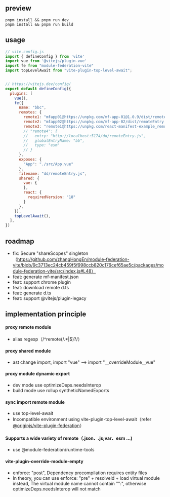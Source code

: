 ## preview
``` shell
pnpm install && pnpm run dev
pnpm install && pnpm run build
```

## usage
``` js
// vite.config.js
import { defineConfig } from 'vite'
import vue from '@vitejs/plugin-vue'
import fe from "module-federation-vite"
import topLevelAwait from "vite-plugin-top-level-await";


// https://vitejs.dev/config/
export default defineConfig({
  plugins: [
    vue(),
    fe({
      name: "bbc",
      remotes: {
        remote1: "mfapp01@https://unpkg.com/mf-app-01@1.0.9/dist/remoteEntry.js",
        remote2: "mfapp02@https://unpkg.com/mf-app-02/dist/remoteEntry.js",
        remote3: "remote1@https://unpkg.com/react-manifest-example_remote1@1.0.6/dist/mf-manifest.json",
        // "remote4": {
        //   entry: "http://localhost:5174/dd/remoteEntry.js",
        //   globalEntryName: "bb",
        //   type: "esm"
        // }
      },
      exposes: {
        "App": "./src/App.vue"
      },
      filename: "dd/remoteEntry.js",
      shared: {
        vue: {
        },
        react: {
          requiredVersion: "18"
        }
      },
    }),
    topLevelAwait(),
  ],
})
```

## roadmap
* fix: Secure "shareScopes" singleton（https://github.com/zhangHongEn/module-federation-vite/blob/9c3713ec24cb459f5f998ccb820c176cef65ae5c/packages/module-federation-vite/src/index.js#L48）
* feat: generate mf-manifest.json
* feat: support chrome plugin
* feat: download remote d.ts
* feat: generate d.ts
* feat: support @vitejs/plugin-legacy

## implementation principle

#### proxy remote module
  * alias regexp（/^remote(\/.*|$)?/）
#### proxy shared module
  * ast change import, import "vue" --> import "__overrideModule__vue"
#### proxy module dynamic export
  * dev mode use optimizeDeps.needsInterop
  * build mode use rollup syntheticNamedExports
#### sync import remote module
  * use top-level-await
  * Incompatible environment using vite-plugin-top-level-await（refer [@originjs/vite-plugin-federation](https://github.com/originjs/vite-plugin-federation)）
#### Supports a wide variety of remote（.json、.js;var、esm ...)
  * use @module-federation/runtime-tools
#### vite-plugin-override-module-empty
  * enforce: "post", Dependency precompilation requires entity files
  * In theory, you can use enforce: "pre" + resolveId + load virtual module instead, The virtual module name cannot contain "":", otherwise optimizeDeps.needsInterop will not match

